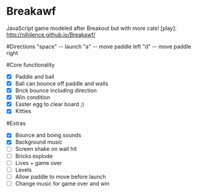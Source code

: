 # Breakawf
  JavaScript game modeled after Breakout but with more cats!
  [play]: http://nihilence.github.io/Breakawf/

#Directions
  "space" -- launch
  "a" -- move paddle left
  "d" -- move paddle right

#Core functionality  
  - [X] Paddle and ball
  - [X] Ball can bounce off paddle and walls
  - [X] Brick bounce including direction
  - [X] Win condition
  - [X] Easter egg to clear board ;)
  - [X] Kitties

#Extras
  - [X] Bounce and boing sounds
  - [X] Background music
  - [ ] Screen shake on wall hit
  - [ ] Bricks explode
  - [ ] Lives + game over
  - [ ] Levels
  - [ ] Allow paddle to move before launch
  - [ ] Change music for game over and win
